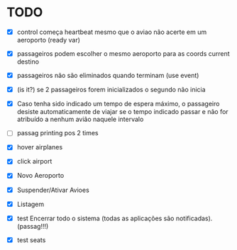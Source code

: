 # TODO

- [x] control começa heartbeat mesmo que o aviao não acerte em um aeroporto (ready var)
- [x] passageiros podem escolher o mesmo aeroporto para as coords current destino
- [x] passageiros não são eliminados quando terminam (use event)
- [x] (is it?) se 2 passageiros forem inicializados o segundo não inicia
- [x] Caso tenha sido indicado um tempo de espera máximo, o passageiro desiste automaticamente de viajar se o tempo indicado passar e não for atribuído a nenhum avião naquele intervalo
- [ ] passag printing pos 2 times


- [x] hover airplanes
- [x] click airport
- [x] Novo Aeroporto
- [x] Suspender/Ativar Avioes
- [x] Listagem

- [x] test Encerrar todo o sistema (todas as aplicações são notificadas). (passag!!!)
- [x] test seats